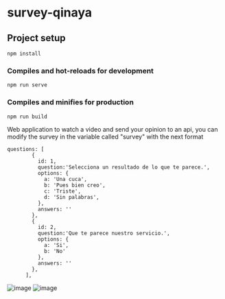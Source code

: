 # survey-qinaya

## Project setup
```
npm install
```
### Compiles and hot-reloads for development
```
npm run serve
```

### Compiles and minifies for production
```
npm run build
```

Web application to watch a video and send your opinion to an api, you can modify the survey in the variable called "survey" with the next format 
```
questions: [
        {
          id: 1,
          question:'Selecciona un resultado de lo que te parece.',
          options: {
            a: 'Una cuca',
            b: 'Pues bien creo',
            c: 'Triste',
            d: 'Sin palabras',
          },
          answers: ''
        },
        {
          id: 2,
          question:'Que te parece nuestro servicio.',
          options: {
            a: 'Si',
            b: 'No'
          },
          answers: ''
        },
      ],
 ```     
![image](https://user-images.githubusercontent.com/60365530/220478288-df6a5c04-6d9a-4d80-a8b2-c6fd7e4dc67b.png)
![image](https://user-images.githubusercontent.com/60365530/220478319-60f8f198-c067-4838-b048-ff8eef105e55.png)
